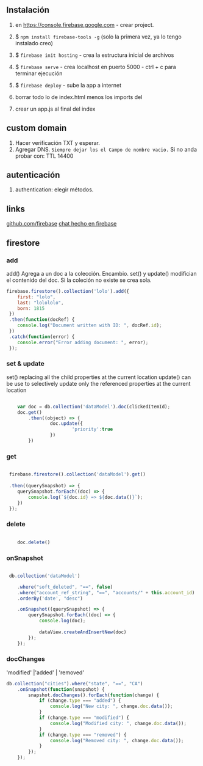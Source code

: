 ## Instalación

1. en https://console.firebase.google.com - crear project.

2. $ `npm install firebase-tools -g` (solo la primera vez, ya lo tengo instalado creo)
3. $ `firebase init hosting` - crea la estructura inicial de archivos
4. $ `firebase serve` - crea localhost en puerto 5000  - ctrl + c para terminar ejecución
5. $ `firebase deploy` - sube la app a internet 

6. borrar todo lo de index.html menos los imports del <head>
7. crear un app.js al final del index

## custom domain

1. Hacer verificación TXT y esperar.
2. Agregar DNS. `Siempre dejar los el Campo de nombre vacio.` Si no anda probar con:  TTL 14400

## autenticación 

1. authentication: elegir métodos.



## links 
[github.com/firebase](https://github.com/firebase)
[chat hecho en firebase](https://github.com/othreecodes/friendlychat)




## firestore


### add

add() Agrega a un doc a la colección. Encambio. set() y update() modifician el contenido del doc.
Si la coleción no existe se crea sola.

```javascript
firebase.firestore().collection('lolo').add({
	first: "lolo",
	last: "lolololo",
	born: 1815
 })
 .then(function(docRef) {
	console.log("Document written with ID: ", docRef.id);
 })
 .catch(function(error) {
	console.error("Error adding document: ", error);
 });

```


### set & update

set() replacing all the child properties at the current location
update() can be use to selectively update only the referenced properties at the current location


```javascript

	var doc = db.collection('dataModel').doc(clickedItemId);
	doc.get()
		.then((object) => {
				doc.update({
						'priority':true
				})
		})

```

### get 

```javascript

 firebase.firestore().collection('dataModel').get()
 
 .then((querySnapshot) => {
	querySnapshot.forEach((doc) => {
	    console.log(`${doc.id} => ${doc.data()}`);
	})
 });


```

### delete

```javascript

	doc.delete()

```

### onSnapshot

```javascript

 db.collection('dataModel')

	.where("soft_deleted", "==", false)
	.where("account_ref_string", "==", "accounts/" + this.account_id)
	.orderBy('date', "desc")

	.onSnapshot((querySnapshot) => {
		querySnapshot.forEach((doc) => {
			console.log(doc);
			
			dataView.createAndInsertNew(doc)
		});
	});

```
### docChanges

'modified' |'added' | 'removed'

```javascript
db.collection("cities").where("state", "==", "CA")
    .onSnapshot(function(snapshot) {
        snapshot.docChanges().forEach(function(change) {
            if (change.type === "added") {
                console.log("New city: ", change.doc.data());
            }
            if (change.type === "modified") {
                console.log("Modified city: ", change.doc.data());
            }
            if (change.type === "removed") {
                console.log("Removed city: ", change.doc.data());
            }
        });
    });
```
